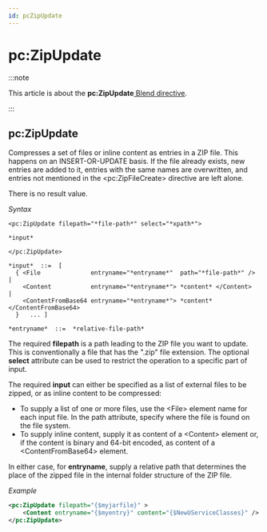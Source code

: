 ```yaml
---
id: pcZipUpdate
---
```


# pc:ZipUpdate




:::note

This article is about the **pc:ZipUpdate**[ Blend directive](/docs/Repositories/Blend_directives).

:::

## **pc:ZipUpdate**

Compresses a set of files or inline content as entries in a ZIP file. This happens on an INSERT-OR-UPDATE basis. If the file already exists, new entries are added to it, entries with the same names are overwritten, and entries not mentioned in the \<pc:ZipFileCreate> directive are left alone.

There is no result value.

*Syntax*
 

```
<pc:ZipUpdate filepath="*file-path*" select="*xpath*">

*input*

</pc:ZipUpdate>

*input*  ::=  [
  { <File              entryname="*entryname*"  path="*file-path*" />          |
    <Content           entryname="*entryname*"> *content* </Content>           |
    <ContentFromBase64 entryname="*entryname*"> *content* </ContentFromBase64>   
  }   ... ]

*entryname*  ::=  *relative-file-path*
```

The required **filepath** is a path leading to the ZIP file you want to update. This is conventionally a file that has the ".zip" file extension. The optional **select** attribute can be used to restrict the operation to a specific part of input.

The required **input** can either be specified as a list of external files to be zipped, or as inline content to be compressed:

- To supply a list of one or more files, use the \<File> element name for each input file. In the path attribute, specify where the file is found on the file system.
- To supply inline content, supply it as content of a \<Content> element or, if the content is binary and 64-bit encoded, as content of a \<ContentFromBase64> element.

In either case, for **entryname**, supply a relative path that determines the place of the zipped file in the internal folder structure of the ZIP file.

*Example*

```xml
<pc:ZipUpdate filepath="{$myjarfile}" >
    <Content entryname="{$myentry}" content="{$NewUServiceClasses}" />
</pc:ZipUpdate>
```

 